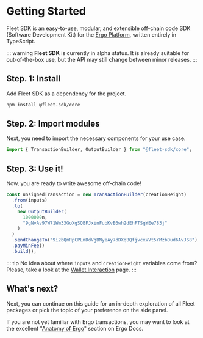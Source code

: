 # Getting Started

Fleet SDK is an easy-to-use, modular, and extensible off-chain code SDK (Software Development Kit) for the [Ergo Platform](https://ergoplatform.org/en/), written entirely in TypeScript.

::: warning
**Fleet SDK** is currently in alpha status. It is already suitable for out-of-the-box use, but the API may still change between minor releases.
:::

## Step. 1: Install

Add Fleet SDK as a dependency for the project.

```bash
npm install @fleet-sdk/core
```

## Step. 2: Import modules

Next, you need to import the necessary components for your use case.

```ts
import { TransactionBuilder, OutputBuilder } from "@fleet-sdk/core";
```

## Step. 3: Use it!

Now, you are ready to write awesome off-chain code!

```ts
const unsignedTransaction = new TransactionBuilder(creationHeight)
  .from(inputs)
  .to(
    new OutputBuilder(
      1000000n,
      "9gNvAv97W71Wm33GoXgSQBFJxinFubKvE6wh2dEhFTSgYEe783j"
    )
  )
  .sendChangeTo("9i2bQmRpCPLmDdVgBNyeAy7dDXqBQfjvcxVVt5YMzbDud6AvJS8")
  .payMinFee()
  .build();
```

::: tip
No idea about where `inputs` and `creationHeight` variables come from? Please, take a look at the [Wallet Interaction](/wallet-interaction.md) page.
:::

## What's next?

Next, you can continue on this guide for an in-depth exploration of all Fleet packages or pick the topic of your preference on the side panel.

If you are not yet familiar with Ergo transactions, you may want to look at the excellent "[Anatomy of Ergo](https://docs.ergoplatform.com/dev/data-model/box/)" section on Ergo Docs.
